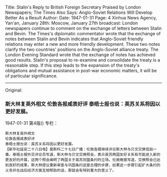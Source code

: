 Title: Stalin's Reply to British Foreign Secretary Praised by London Newspapers; The Times Also Says: Anglo-Soviet Relations Will Develop Better As a Result
Author:
Date: 1947-01-31
Page: 4
Xinhua News Agency, Yan'an, January 28th: Moscow, January 27th broadcast: London newspapers continue to comment on the exchange of letters between Stalin and Bevin. The Times's diplomatic commentator wrote that the exchange of notes between Stalin and Bevin indicates that Anglo-Soviet friendly relations may enter a new and more friendly development. These two notes clarify the two countries' positions on the Anglo-Soviet alliance treaty. The London Evening Standard wrote that the exchange of notes has achieved good results. Stalin's proposal to re-examine and consolidate the treaty is a reasonable step. If this step leads to the expansion of the treaty's obligations and mutual assistance in post-war economic matters, it will be of particular significance.



<hr /> 

Original: 


### 斯大林复英外相文  伦敦各报咸表好评  泰晤士报也说：英苏关系将因以更好发展。

1947-01-31
第4版()
专栏：

    斯大林复英外相文
    伦敦各报咸表好评
    泰晤士报也说：英苏关系将因以更好发展。
    【新华社延安二十八日电】莫斯科二十七日广播：伦敦各报继续评论斯大林与贝文交换信函一事。泰晤士报外交评论员写道，斯大林与贝文交换照会，表示英苏两国友好关系有可能进入新的更友好的开展，这两个照会阐明了两国关于英苏同盟条约的立场。伦敦晚报写道，交换照会已达到良好的成果，斯大林提议重新审查与巩固条约这是合理的步骤，如果这一步骤引起扩大条约的义务并在战后经济方面互相帮助的话，那就会有特别重大的意义了。
